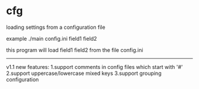 # cfg
loading settings from a configuration file

example ./main config.ini field1 field2

this program will load field1 field2 from the file config.ini
******************************************************************
v1.1 new features:
1.support comments in config files which start with '#'
2.support uppercase/lowercase mixed keys
3.support grouping configuration
